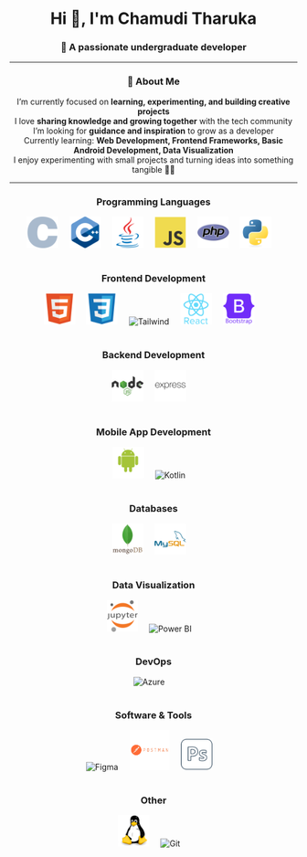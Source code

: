 <div align="center">
<h1 align="center">  Hi 👋, I'm Chamudi Tharuka</h1>
<h3 align="center">🌸 A passionate undergraduate developer</h3>

---
### 🔭 About Me
I’m currently focused on **learning, experimenting, and building creative projects**  
I love **sharing knowledge and growing together** with the tech community  
I’m looking for **guidance and inspiration** to grow as a developer  
Currently learning: **Web Development, Frontend Frameworks, Basic Android Development, Data Visualization**  
I enjoy experimenting with small projects and turning ideas into something tangible 🌱💫

---

###  Programming Languages
  <img src="https://raw.githubusercontent.com/devicons/devicon/master/icons/c/c-original.svg" alt="C" width="55" height="55" /> &nbsp;&nbsp;&nbsp;
  <img src="https://raw.githubusercontent.com/devicons/devicon/master/icons/cplusplus/cplusplus-original.svg" alt="C++" width="55" height="55"/> &nbsp;&nbsp;&nbsp;
  <img src="https://raw.githubusercontent.com/devicons/devicon/master/icons/java/java-original.svg" alt="Java" width="55" height="55"/> &nbsp;&nbsp;&nbsp;
  <img src="https://raw.githubusercontent.com/devicons/devicon/master/icons/javascript/javascript-original.svg" alt="JavaScript" width="55" height="55"/> &nbsp;&nbsp;&nbsp;
  <img src="https://raw.githubusercontent.com/devicons/devicon/master/icons/php/php-original.svg" alt="PHP" width="55" height="55"/> &nbsp;&nbsp;&nbsp;
  <img src="https://raw.githubusercontent.com/devicons/devicon/master/icons/python/python-original.svg" alt="Python" width="55" height="55"/> &nbsp;&nbsp;&nbsp;
<br/><br/>

###  Frontend Development
  <img src="https://raw.githubusercontent.com/devicons/devicon/master/icons/html5/html5-original.svg" alt="HTML5" width="55" height="55" /> &nbsp;&nbsp;&nbsp;
  <img src="https://raw.githubusercontent.com/devicons/devicon/master/icons/css3/css3-original.svg" alt="CSS3" width="55" height="55" /> &nbsp;&nbsp;&nbsp;
  <img src="https://www.vectorlogo.zone/logos/tailwindcss/tailwindcss-icon.svg" alt="Tailwind" width="55" height="55" /> &nbsp;&nbsp;&nbsp;
  <img src="https://raw.githubusercontent.com/devicons/devicon/master/icons/react/react-original-wordmark.svg" alt="React" width="55" height="55" /> &nbsp;&nbsp;&nbsp;
  <img src="https://raw.githubusercontent.com/devicons/devicon/master/icons/bootstrap/bootstrap-plain-wordmark.svg" alt="Bootstrap" width="55" height="55" /> &nbsp;&nbsp;&nbsp;
<br/><br/>

###  Backend Development
  <img src="https://raw.githubusercontent.com/devicons/devicon/master/icons/nodejs/nodejs-original-wordmark.svg" alt="NodeJS" width="55" height="55"/> &nbsp;&nbsp;&nbsp;
  <img src="https://raw.githubusercontent.com/devicons/devicon/master/icons/express/express-original-wordmark.svg" alt="Express" width="55" height="55"/> &nbsp;&nbsp;&nbsp;
<br/><br/>

###  Mobile App Development
  <img src="https://raw.githubusercontent.com/devicons/devicon/master/icons/android/android-original-wordmark.svg" alt="Android" width="55" height="55"/> &nbsp;&nbsp;&nbsp;
  <img src="https://www.vectorlogo.zone/logos/kotlinlang/kotlinlang-icon.svg" alt="Kotlin" width="55" height="55"/> &nbsp;&nbsp;&nbsp;
<br/><br/>

###  Databases
  <img src="https://raw.githubusercontent.com/devicons/devicon/master/icons/mongodb/mongodb-original-wordmark.svg" alt="MongoDB" width="55" height="55"/> &nbsp;&nbsp;&nbsp;
  <img src="https://raw.githubusercontent.com/devicons/devicon/master/icons/mysql/mysql-original-wordmark.svg" alt="MySQL" width="55" height="55"/> &nbsp;&nbsp;&nbsp;
<br/><br/>

###  Data Visualization
  <img src="https://raw.githubusercontent.com/devicons/devicon/master/icons/jupyter/jupyter-original-wordmark.svg" alt="Jupyter Notebook" width="55" height="55"/> &nbsp;&nbsp;&nbsp;
  <img src="https://www.vectorlogo.zone/logos/microsoft_powerbi/microsoft_powerbi-icon.svg" alt="Power BI" width="55" height="55"/> &nbsp;&nbsp;&nbsp;
<br/><br/>

###  DevOps
  <img src="https://www.vectorlogo.zone/logos/microsoft_azure/microsoft_azure-icon.svg" alt="Azure" width="55" height="55"/> &nbsp;&nbsp;&nbsp;
<br/><br/>

###  Software & Tools
  <img src="https://www.vectorlogo.zone/logos/figma/figma-icon.svg" alt="Figma" width="55" height="55"/> &nbsp;&nbsp;&nbsp;
  <img src="https://raw.githubusercontent.com/devicons/devicon/master/icons/postman/postman-original-wordmark.svg" alt="Postman" width="70" height="70"/> &nbsp;&nbsp;&nbsp;
  <img src="https://raw.githubusercontent.com/devicons/devicon/master/icons/photoshop/photoshop-line.svg" alt="Photoshop" width="55" height="55"/> &nbsp;&nbsp;&nbsp;
<br/><br/>

###  Other
  <img src="https://raw.githubusercontent.com/devicons/devicon/master/icons/linux/linux-original.svg" alt="Linux" width="55" height="55"/> &nbsp;&nbsp;&nbsp;
  <img src="https://www.vectorlogo.zone/logos/git-scm/git-scm-icon.svg" alt="Git" width="55" height="55"/> &nbsp;&nbsp;&nbsp;
<br/><br/>

</div>
